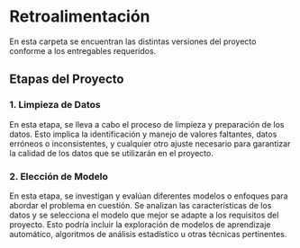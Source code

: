 # Retroalimentación
En esta carpeta se encuentran las distintas versiones del proyecto conforme a los entregables requeridos.

## Etapas del Proyecto

### 1. Limpieza de Datos
En esta etapa, se lleva a cabo el proceso de limpieza y preparación de los datos. Esto implica la identificación y manejo de valores faltantes, datos erróneos o inconsistentes, y cualquier otro ajuste necesario para garantizar la calidad de los datos que se utilizarán en el proyecto.

### 2. Elección de Modelo
En esta etapa, se investigan y evalúan diferentes modelos o enfoques para abordar el problema en cuestión. Se analizan las características de los datos y se selecciona el modelo que mejor se adapte a los requisitos del proyecto. Esto podría incluir la exploración de modelos de aprendizaje automático, algoritmos de análisis estadístico u otras técnicas pertinentes.
